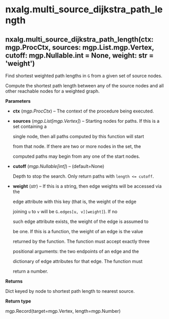 # nxalg.multi\_source\_dijkstra\_path\_length

## nxalg.multi\_source\_dijkstra\_path\_length\(ctx: mgp.ProcCtx, sources: mgp.List.mgp.Vertex, cutoff: mgp.Nullable.int = None, weight: str = 'weight'\)

Find shortest weighted path lengths in `G` from a given set of source nodes.

Compute the shortest path length between any of the source nodes and all other reachable nodes for a weighted graph.

**Parameters**

* **ctx** \(_mgp.ProcCtx_\) – The context of the procedure being executed.
* **sources** \(_mgp.List\[mgp.Vertex\]_\) – Starting nodes for paths. If this is a set containing a

  single node, then all paths computed by this function will start

  from that node. If there are two or more nodes in the set, the

  computed paths may begin from any one of the start nodes.

* **cutoff** \(_mgp.Nullable\[int\]_\) – \(default=None\)

  Depth to stop the search. Only return paths with `length <= cutoff`.

* **weight** \(_str_\) – If this is a string, then edge weights will be accessed via the

  edge attribute with this key \(that is, the weight of the edge

  joining `u` to `v` will be `G.edges[u, v][weight]`\). If no

  such edge attribute exists, the weight of the edge is assumed to

  be one. If this is a function, the weight of an edge is the value

  returned by the function. The function must accept exactly three

  positional arguments: the two endpoints of an edge and the

  dictionary of edge attributes for that edge. The function must

  return a number.

**Returns**

Dict keyed by node to shortest path length to nearest source.

**Return type**

mgp.Record\(target=mgp.Vertex, length=mgp.Number\)

